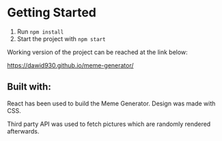 # Getting Started 

1. Run `npm install`
2. Start the project with `npm start`

Working version of the project can be reached at the link below:

https://dawid930.github.io/meme-generator/


## Built with:

React has been used to build the Meme Generator. 
Design was made with CSS.

Third party API was used to fetch pictures which are randomly rendered afterwards. 

